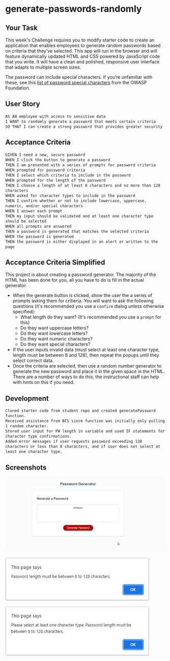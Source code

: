 # generate-passwords-randomly

## Your Task

This week's Challenge requires you to modify starter code to create an application that enables employees to generate random passwords based on criteria that they’ve selected. This app will run in the browser and will feature dynamically updated HTML and CSS powered by JavaScript code that you write. It will have a clean and polished, responsive user interface that adapts to multiple screen sizes.

The password can include special characters. If you’re unfamiliar with these, see this [list of password special characters](https://www.owasp.org/index.php/Password_special_characters) from the OWASP Foundation.

## User Story

```
AS AN employee with access to sensitive data
I WANT to randomly generate a password that meets certain criteria
SO THAT I can create a strong password that provides greater security
```

## Acceptance Criteria

```
GIVEN I need a new, secure password
WHEN I click the button to generate a password
THEN I am presented with a series of prompts for password criteria
WHEN prompted for password criteria
THEN I select which criteria to include in the password
WHEN prompted for the length of the password
THEN I choose a length of at least 8 characters and no more than 128 characters
WHEN asked for character types to include in the password
THEN I confirm whether or not to include lowercase, uppercase, numeric, and/or special characters
WHEN I answer each prompt
THEN my input should be validated and at least one character type should be selected
WHEN all prompts are answered
THEN a password is generated that matches the selected criteria
WHEN the password is generated
THEN the password is either displayed in an alert or written to the page
```

## Acceptance Criteria Simplified

This project is about creating a password generator. The majority of the HTML has been done for you, all you have to do is fill in the actual generator.

* When the generate button is clicked, show the user the a series of prompts asking them for critieria. You will want to ask the following questions (it's recommended you use a `confirm` dialog unless otherwise specified):
    * What length do they want? (It's recommended you use a `prompt` for this)
    * Do they want uppercase letters? 
    * Do they want lowercase letters?
    * Do they want numeric characters?
    * Do they want special characters?
* If the user inputs invalid data (must select at least one character type, length must be between 8 and 128), then repeat the popups until they select correct data.
* Once the criteria are selected, then use a random number generator to generate the new password and place it in the given space in the HTML. There are a number of ways to do this, the instructional staff can help with hints on this if you need.

## Development
```
Cloned starter code from student repo and created generatePassword function. 
Received assistance from BCS since function was initially only pulling 1 random character. 
Stored user input for PW length in variable and used IF statements for character type confirmations.
Added error messages if user requests password exceeding 128 characters or less than 8 characters, and if user does not select at least one character type.
```

## Screenshots

!["Generator displaying random password."](./assets/generator%20screenshot.png)

!["Password length error message."](./assets/return%20error%20message_2.png)

!["No character selected error message."](./assets/return%20error%20message_1.png)
